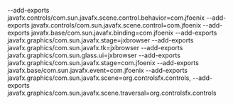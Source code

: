 --add-exports
javafx.controls/com.sun.javafx.scene.control.behavior=com.jfoenix
--add-exports
javafx.controls/com.sun.javafx.scene.control=com.jfoenix
--add-exports
javafx.base/com.sun.javafx.binding=com.jfoenix
--add-exports
javafx.graphics/com.sun.javafx.stage=jxbrowser
--add-exports
javafx.graphics/com.sun.javafx.tk=jxbrowser
--add-exports
javafx.graphics/com.sun.glass.ui=jxbrowser
--add-exports
javafx.graphics/com.sun.javafx.stage=com.jfoenix
--add-exports
javafx.base/com.sun.javafx.event=com.jfoenix
--add-exports
javafx.graphics/com.sun.javafx.scene=org.controlsfx.controls,
--add-exports
javafx.graphics/com.sun.javafx.scene.traversal=org.controlsfx.controls